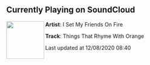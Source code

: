 ## Currently Playing on SoundCloud

[<img align="left" width="100" src="https://i1.sndcdn.com/artworks-urrGyjrXorfd-0-t50x50.png">](https://soundcloud.com/i-set-my-friends-on-fire-official/things-that-rhyme-with-orange)

**Artist**: I Set My Friends On Fire 

**Track**: Things That Rhyme With Orange

Last updated at 12/08/2020 08:40
